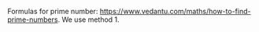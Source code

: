 Formulas for prime number: https://www.vedantu.com/maths/how-to-find-prime-numbers. We use method 1.